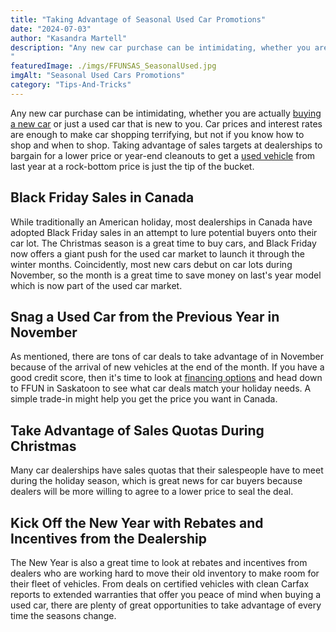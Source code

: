 ```yaml
---
title: "Taking Advantage of Seasonal Used Car Promotions"
date: "2024-07-03"
author: "Kasandra Martell"
description: "Any new car purchase can be intimidating, whether you are actually buying a new car or just a used car that is new to you. Car prices and interest rates are enough to make car shopping terrifying, but not if you know how to shop and when to shop. Taking advantage of sales targets at dealerships to bargain for a lower price or year-end cleanouts to get a used vehicle from last year at a rock-bottom price is just the tip of the bucket.
"
featuredImage: ./imgs/FFUNSAS_SeasonalUsed.jpg
imgAlt: "Seasonal Used Cars Promotions"
category: "Tips-And-Tricks"
---
```


Any new car purchase can be intimidating, whether you are actually [buying a new car](https://ffun.com/search-vehicles) or just a used car that is new to you. Car prices and interest rates are enough to make car shopping terrifying, but not if you know how to shop and when to shop. Taking advantage of sales targets at dealerships to bargain for a lower price or year-end cleanouts to get a [used vehicle](https://ffun.com/trade-in) from last year at a rock-bottom price is just the tip of the bucket.

## Black Friday Sales in Canada

While traditionally an American holiday, most dealerships in Canada have adopted Black Friday sales in an attempt to lure potential buyers onto their car lot. The Christmas season is a great time to buy cars, and Black Friday now offers a giant push for the used car market to launch it through the winter months. Coincidently, most new cars debut on car lots during November, so the month is a great time to save money on last's year model which is now part of the used car market.

## Snag a Used Car from the Previous Year in November

As mentioned, there are tons of car deals to take advantage of in November because of the arrival of new vehicles at the end of the month. If you have a good credit score, then it's time to look at [financing options](https://ffun.com/ffun-cars-financing) and head down to FFUN in Saskatoon to see what car deals match your holiday needs. A simple trade-in might help you get the price you want in Canada.

## Take Advantage of Sales Quotas During Christmas

Many car dealerships have sales quotas that their salespeople have to meet during the holiday season, which is great news for car buyers because dealers will be more willing to agree to a lower price to seal the deal.

## Kick Off the New Year with Rebates and Incentives from the Dealership

The New Year is also a great time to look at rebates and incentives from dealers who are working hard to move their old inventory to make room for their fleet of vehicles. From deals on certified vehicles with clean Carfax reports to extended warranties that offer you peace of mind when buying a used car, there are plenty of great opportunities to take advantage of every time the seasons change.
